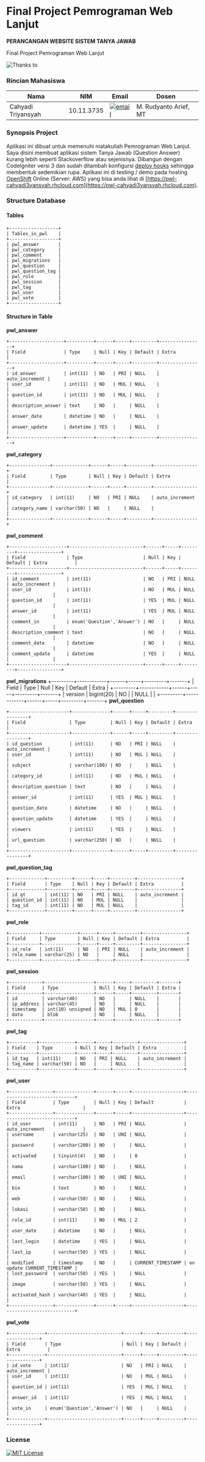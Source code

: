 # Final Project Pemrograman Web Lanjut

__PERANCANGAN WEBSITE SISTEM TANYA JAWAB__

Final Project Pemrograman Web Lanjut

![Thanks to](https://raw.githubusercontent.com/SunDi3yansyah/FinalProjectPWL/master/assets/images/common/thanks-to.png)

### Rincian Mahasiswa

Nama | NIM | Email | Dosen
------------ | ------------- | ------------- | -------------
Cahyadi Triyansyah | 10.11.3735 | [![email](https://lh5.googleusercontent.com/-zu90QT4iXGA/VlT0XTODSaI/AAAAAAAABGU/1Fho2lUhHM4/s20-no/email-github-20.png)](mailto:cahyadi.t@students.amikom.ac.id) | M. Rudyanto Arief, MT 

### Synopsis Project

Aplikasi ini dibuat untuk memenuhi matakuliah Pemrograman Web Lanjut. Saya disini membuat aplikasi sistem Tanya Jawab (Question Answer) kurang lebih seperti Stackoverflow atau sejenisnya. Dibangun dengan CodeIgniter versi 3 dan sudah ditambah konfigursi [deploy hooks](https://developers.openshift.com/en/managing-modifying-applications.html) sehingga membentuk sedemikian rupa. Aplikasi ini di testing / demo pada hosting [OpenShift](https://www.openshift.com/) Online (Server: AWS) yang bisa anda lihat di [https://pwl-cahyadi3yansyah.rhcloud.com](https://pwl-cahyadi3yansyah.rhcloud.com).

### Structure Database

#### Tables

```
+------------------+
| Tables_in_pwl    |
+------------------+
| pwl_answer       |
| pwl_category     |
| pwl_comment      |
| pwl_migrations   |
| pwl_question     |
| pwl_question_tag |
| pwl_role         |
| pwl_session      |
| pwl_tag          |
| pwl_user         |
| pwl_vote         |
+------------------+
```

#### Structure in Table
__pwl_answer__
```
+--------------------+----------+------+-----+---------+----------------+
| Field              | Type     | Null | Key | Default | Extra          |
+--------------------+----------+------+-----+---------+----------------+
| id_answer          | int(11)  | NO   | PRI | NULL    | auto_increment |
| user_id            | int(11)  | NO   | MUL | NULL    |                |
| question_id        | int(11)  | NO   | MUL | NULL    |                |
| description_answer | text     | NO   |     | NULL    |                |
| answer_date        | datetime | NO   |     | NULL    |                |
| answer_update      | datetime | YES  |     | NULL    |                |
+--------------------+----------+------+-----+---------+----------------+
```
__pwl_category__
```
+---------------+-------------+------+-----+---------+----------------+
| Field         | Type        | Null | Key | Default | Extra          |
+---------------+-------------+------+-----+---------+----------------+
| id_category   | int(11)     | NO   | PRI | NULL    | auto_increment |
| category_name | varchar(50) | NO   |     | NULL    |                |
+---------------+-------------+------+-----+---------+----------------+
```
__pwl_comment__
```
+---------------------+---------------------------+------+-----+---------+----------------+
| Field               | Type                      | Null | Key | Default | Extra          |
+---------------------+---------------------------+------+-----+---------+----------------+
| id_comment          | int(11)                   | NO   | PRI | NULL    | auto_increment |
| user_id             | int(11)                   | NO   | MUL | NULL    |                |
| question_id         | int(11)                   | YES  | MUL | NULL    |                |
| answer_id           | int(11)                   | YES  | MUL | NULL    |                |
| comment_in          | enum('Question','Answer') | NO   |     | NULL    |                |
| description_comment | text                      | NO   |     | NULL    |                |
| comment_date        | datetime                  | NO   |     | NULL    |                |
| comment_update      | datetime                  | YES  |     | NULL    |                |
+---------------------+---------------------------+------+-----+---------+----------------+
```
__pwl_migrations__
+---------+------------+------+-----+---------+-------+
| Field   | Type       | Null | Key | Default | Extra |
+---------+------------+------+-----+---------+-------+
| version | bigint(20) | NO   |     | NULL    |       |
+---------+------------+------+-----+---------+-------+
__pwl_question__
```
+----------------------+--------------+------+-----+---------+----------------+
| Field                | Type         | Null | Key | Default | Extra          |
+----------------------+--------------+------+-----+---------+----------------+
| id_question          | int(11)      | NO   | PRI | NULL    | auto_increment |
| user_id              | int(11)      | NO   | MUL | NULL    |                |
| subject              | varchar(100) | NO   |     | NULL    |                |
| category_id          | int(11)      | NO   | MUL | NULL    |                |
| description_question | text         | NO   |     | NULL    |                |
| answer_id            | int(11)      | YES  | MUL | NULL    |                |
| question_date        | datetime     | NO   |     | NULL    |                |
| question_update      | datetime     | YES  |     | NULL    |                |
| viewers              | int(11)      | YES  |     | NULL    |                |
| url_question         | varchar(250) | NO   |     | NULL    |                |
+----------------------+--------------+------+-----+---------+----------------+
```
__pwl_question_tag__
```
+-------------+---------+------+-----+---------+----------------+
| Field       | Type    | Null | Key | Default | Extra          |
+-------------+---------+------+-----+---------+----------------+
| id_qt       | int(11) | NO   | PRI | NULL    | auto_increment |
| question_id | int(11) | NO   | MUL | NULL    |                |
| tag_id      | int(11) | NO   | MUL | NULL    |                |
+-------------+---------+------+-----+---------+----------------+
```
__pwl_role__
```
+-----------+-------------+------+-----+---------+----------------+
| Field     | Type        | Null | Key | Default | Extra          |
+-----------+-------------+------+-----+---------+----------------+
| id_role   | int(11)     | NO   | PRI | NULL    | auto_increment |
| role_name | varchar(25) | NO   |     | NULL    |                |
+-----------+-------------+------+-----+---------+----------------+
```
__pwl_session__
```
+------------+------------------+------+-----+---------+-------+
| Field      | Type             | Null | Key | Default | Extra |
+------------+------------------+------+-----+---------+-------+
| id         | varchar(40)      | NO   |     | NULL    |       |
| ip_address | varchar(45)      | NO   |     | NULL    |       |
| timestamp  | int(10) unsigned | NO   | MUL | 0       |       |
| data       | blob             | NO   |     | NULL    |       |
+------------+------------------+------+-----+---------+-------+
```
__pwl_tag__
```
+----------+-------------+------+-----+---------+----------------+
| Field    | Type        | Null | Key | Default | Extra          |
+----------+-------------+------+-----+---------+----------------+
| id_tag   | int(11)     | NO   | PRI | NULL    | auto_increment |
| tag_name | varchar(50) | NO   |     | NULL    |                |
+----------+-------------+------+-----+---------+----------------+
```
__pwl_user__
```
+----------------+--------------+------+-----+-------------------+-----------------------------+
| Field          | Type         | Null | Key | Default           | Extra                       |
+----------------+--------------+------+-----+-------------------+-----------------------------+
| id_user        | int(11)      | NO   | PRI | NULL              | auto_increment              |
| username       | varchar(25)  | NO   | UNI | NULL              |                             |
| password       | varchar(200) | NO   |     | NULL              |                             |
| activated      | tinyint(4)   | NO   |     | 0                 |                             |
| nama           | varchar(100) | NO   |     | NULL              |                             |
| email          | varchar(100) | NO   | UNI | NULL              |                             |
| bio            | text         | NO   |     | NULL              |                             |
| web            | varchar(50)  | NO   |     | NULL              |                             |
| lokasi         | varchar(50)  | NO   |     | NULL              |                             |
| role_id        | int(11)      | NO   | MUL | 2                 |                             |
| user_date      | datetime     | NO   |     | NULL              |                             |
| last_login     | datetime     | YES  |     | NULL              |                             |
| last_ip        | varchar(50)  | YES  |     | NULL              |                             |
| modified       | timestamp    | NO   |     | CURRENT_TIMESTAMP | on update CURRENT_TIMESTAMP |
| lost_password  | varchar(50)  | YES  |     | NULL              |                             |
| image          | varchar(50)  | YES  |     | NULL              |                             |
| activated_hash | varchar(40)  | YES  |     | NULL              |                             |
+----------------+--------------+------+-----+-------------------+-----------------------------+
```
__pwl_vote__
```
+-------------+---------------------------+------+-----+---------+----------------+
| Field       | Type                      | Null | Key | Default | Extra          |
+-------------+---------------------------+------+-----+---------+----------------+
| id_vote     | int(11)                   | NO   | PRI | NULL    | auto_increment |
| user_id     | int(11)                   | NO   | MUL | NULL    |                |
| question_id | int(11)                   | YES  | MUL | NULL    |                |
| answer_id   | int(11)                   | YES  | MUL | NULL    |                |
| vote_in     | enum('Question','Answer') | NO   |     | NULL    |                |
+-------------+---------------------------+------+-----+---------+----------------+
```

### License
[![MIT License](https://img.shields.io/dub/l/vibe-d.svg)](LICENSE)